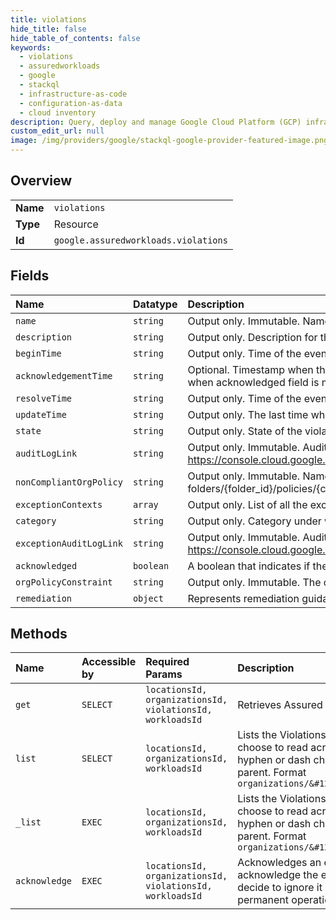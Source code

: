 ```yaml
---
title: violations
hide_title: false
hide_table_of_contents: false
keywords:
  - violations
  - assuredworkloads
  - google    
  - stackql
  - infrastructure-as-code
  - configuration-as-data
  - cloud inventory
description: Query, deploy and manage Google Cloud Platform (GCP) infrastructure and resources using SQL
custom_edit_url: null
image: /img/providers/google/stackql-google-provider-featured-image.png
---
```

  
    

## Overview
<table><tbody>
<tr><td><b>Name</b></td><td><code>violations</code></td></tr>
<tr><td><b>Type</b></td><td>Resource</td></tr>
<tr><td><b>Id</b></td><td><code>google.assuredworkloads.violations</code></td></tr>
</tbody></table>

## Fields
| Name | Datatype | Description |
|:-----|:---------|:------------|
| `name` | `string` | Output only. Immutable. Name of the Violation. Format: organizations/&#123;organization&#125;/locations/&#123;location&#125;/workloads/&#123;workload_id&#125;/violations/&#123;violations_id&#125; |
| `description` | `string` | Output only. Description for the Violation. e.g. OrgPolicy gcp.resourceLocations has non compliant value. |
| `beginTime` | `string` | Output only. Time of the event which triggered the Violation. |
| `acknowledgementTime` | `string` | Optional. Timestamp when this violation was acknowledged first. Check exception_contexts to find the last time the violation was acknowledged when there are more than one violations. This field will be absent when acknowledged field is marked as false. |
| `resolveTime` | `string` | Output only. Time of the event which fixed the Violation. If the violation is ACTIVE this will be empty. |
| `updateTime` | `string` | Output only. The last time when the Violation record was updated. |
| `state` | `string` | Output only. State of the violation |
| `auditLogLink` | `string` | Output only. Immutable. Audit Log Link for violated resource Format: https://console.cloud.google.com/logs/query;query=&#123;logName&#125;&#123;protoPayload.resourceName&#125;&#123;timeRange&#125;&#123;folder&#125; |
| `nonCompliantOrgPolicy` | `string` | Output only. Immutable. Name of the OrgPolicy which was modified with non-compliant change and resulted this violation. Format: projects/&#123;project_number&#125;/policies/&#123;constraint_name&#125; folders/&#123;folder_id&#125;/policies/&#123;constraint_name&#125; organizations/&#123;organization_id&#125;/policies/&#123;constraint_name&#125; |
| `exceptionContexts` | `array` | Output only. List of all the exception detail added for the violation. |
| `category` | `string` | Output only. Category under which this violation is mapped. e.g. Location, Service Usage, Access, Encryption, etc. |
| `exceptionAuditLogLink` | `string` | Output only. Immutable. Audit Log link to find business justification provided for violation exception. Format: https://console.cloud.google.com/logs/query;query=&#123;logName&#125;&#123;protoPayload.resourceName&#125;&#123;protoPayload.methodName&#125;&#123;timeRange&#125;&#123;organization&#125; |
| `acknowledged` | `boolean` | A boolean that indicates if the violation is acknowledged |
| `orgPolicyConstraint` | `string` | Output only. Immutable. The org-policy-constraint that was incorrectly changed, which resulted in this violation. |
| `remediation` | `object` | Represents remediation guidance to resolve compliance violation for AssuredWorkload |
## Methods
| Name | Accessible by | Required Params | Description |
|:-----|:--------------|:----------------|:------------|
| `get` | `SELECT` | `locationsId, organizationsId, violationsId, workloadsId` | Retrieves Assured Workload Violation based on ID. |
| `list` | `SELECT` | `locationsId, organizationsId, workloadsId` | Lists the Violations in the AssuredWorkload Environment. Callers may also choose to read across multiple Workloads as per [AIP-159](https://google.aip.dev/159) by using '-' (the hyphen or dash character) as a wildcard character instead of workload-id in the parent. Format `organizations/&#123;org_id&#125;/locations/&#123;location&#125;/workloads/-` |
| `_list` | `EXEC` | `locationsId, organizationsId, workloadsId` | Lists the Violations in the AssuredWorkload Environment. Callers may also choose to read across multiple Workloads as per [AIP-159](https://google.aip.dev/159) by using '-' (the hyphen or dash character) as a wildcard character instead of workload-id in the parent. Format `organizations/&#123;org_id&#125;/locations/&#123;location&#125;/workloads/-` |
| `acknowledge` | `EXEC` | `locationsId, organizationsId, violationsId, workloadsId` | Acknowledges an existing violation. By acknowledging a violation, users acknowledge the existence of a compliance violation in their workload and decide to ignore it due to a valid business justification. Acknowledgement is a permanent operation and it cannot be reverted. |
